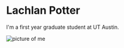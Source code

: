 # Lachlan Potter

I'm a first year graduate student at UT Austin.

![picture of me](/lachlanpotter/assets/images/headshot_photo.JPG)
